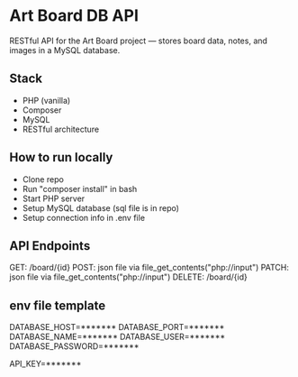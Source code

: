 # Art Board DB API

RESTful API for the Art Board project — stores board data, notes, and images in a MySQL database.

## Stack

- PHP (vanilla)
- Composer
- MySQL
- RESTful architecture

## How to run locally

- Clone repo
- Run "composer install" in bash
- Start PHP server
- Setup MySQL database (sql file is in repo)
- Setup connection info in .env file

## API Endpoints
GET: /board/{id}
POST: json file via file_get_contents("php://input")
PATCH: json file via file_get_contents("php://input")
DELETE: /board/{id}

## env file template
DATABASE_HOST=*******
DATABASE_PORT=*******
DATABASE_NAME=*******
DATABASE_USER=*******
DATABASE_PASSWORD=*******

API_KEY=*******
